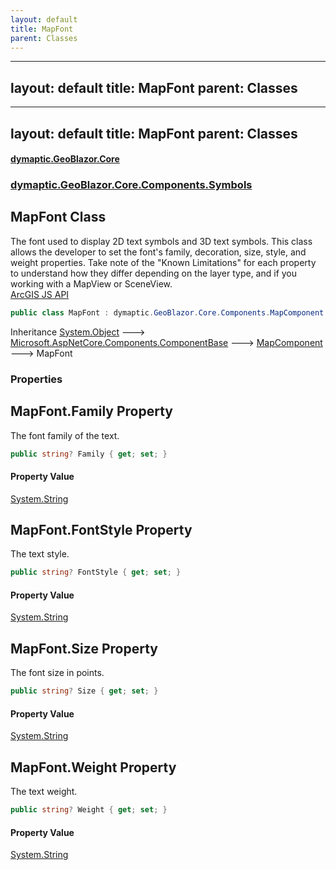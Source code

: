 ```yaml
---
layout: default
title: MapFont
parent: Classes
---
```

---
layout: default
title: MapFont
parent: Classes
---
---
layout: default
title: MapFont
parent: Classes
---
#### [dymaptic.GeoBlazor.Core](index.html 'index')
### [dymaptic.GeoBlazor.Core.Components.Symbols](index.html#dymaptic.GeoBlazor.Core.Components.Symbols 'dymaptic.GeoBlazor.Core.Components.Symbols')

## MapFont Class

The font used to display 2D text symbols and 3D text symbols. This class allows the developer to set the font's family, decoration, size, style, and weight properties. Take note of the "Known Limitations" for each property to understand how they differ depending on the layer type, and if you working with a MapView or SceneView.  
<a target="_blank" href="https://developers.arcgis.com/javascript/latest/api-reference/esri-symbols-Font.html">ArcGIS JS API</a>

```csharp
public class MapFont : dymaptic.GeoBlazor.Core.Components.MapComponent
```

Inheritance [System.Object](https://docs.microsoft.com/en-us/dotnet/api/System.Object 'System.Object') &#129106; [Microsoft.AspNetCore.Components.ComponentBase](https://docs.microsoft.com/en-us/dotnet/api/Microsoft.AspNetCore.Components.ComponentBase 'Microsoft.AspNetCore.Components.ComponentBase') &#129106; [MapComponent](dymaptic.GeoBlazor.Core.Components.MapComponent.html 'dymaptic.GeoBlazor.Core.Components.MapComponent') &#129106; MapFont
### Properties

<a name='dymaptic.GeoBlazor.Core.Components.Symbols.MapFont.Family'></a>

## MapFont.Family Property

The font family of the text.

```csharp
public string? Family { get; set; }
```

#### Property Value
[System.String](https://docs.microsoft.com/en-us/dotnet/api/System.String 'System.String')

<a name='dymaptic.GeoBlazor.Core.Components.Symbols.MapFont.FontStyle'></a>

## MapFont.FontStyle Property

The text style.

```csharp
public string? FontStyle { get; set; }
```

#### Property Value
[System.String](https://docs.microsoft.com/en-us/dotnet/api/System.String 'System.String')

<a name='dymaptic.GeoBlazor.Core.Components.Symbols.MapFont.Size'></a>

## MapFont.Size Property

The font size in points.

```csharp
public string? Size { get; set; }
```

#### Property Value
[System.String](https://docs.microsoft.com/en-us/dotnet/api/System.String 'System.String')

<a name='dymaptic.GeoBlazor.Core.Components.Symbols.MapFont.Weight'></a>

## MapFont.Weight Property

The text weight.

```csharp
public string? Weight { get; set; }
```

#### Property Value
[System.String](https://docs.microsoft.com/en-us/dotnet/api/System.String 'System.String')



